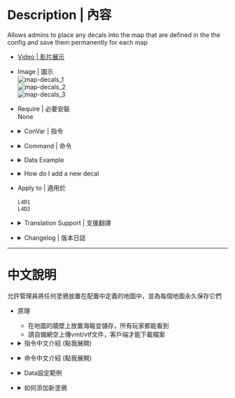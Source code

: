 # Description | 內容
Allows admins to place any decals into the map that are defined in the the config and save them permanently for each map

* [Video | 影片展示](https://youtu.be/VGWEMl-6IgQ)

* Image | 圖示
	<br/>![map-decals_1](image/map-decals_1.jpg)
	<br/>![map-decals_2](image/map-decals_2.jpg)
	<br/>![map-decals_3](image/map-decals_3.jpg)

* Require | 必要安裝
<br/>None

* <details><summary>ConVar | 指令</summary>

    * cfg/sourcemod/map-decals.cfg
	```php
	// How far away from the Decals position it will be traced to and check distance to prevent painting a Decal over another
	md_decal_dista "50.0"

	// Turns on/off printing out of decal positions
	md_decal_printpos "1"

	// Path to the spray sound used by map-decals plugin
	md_decal_spraysound "player/sprayer.wav"

	// what kind of way to download decals? [0 - all at once, 1 - depend on Map specific configs]
	md_download_style "1"
	```
</details>

* <details><summary>Command | 命令</summary>
    
	* **Paints a decal on the wall you are currently aiming at (Adm required: Custom3)**
	```php
	sm_paintdecal <decalname | decal_id>
	```

	* **Currently not implemented, change map to reload the decals from the config file. (Adm required: Root)**
	```php
	sm_removedecal <aim | all | id | name | last>
	```

	* **Saves the decal position to the map specific config file. (Adm required: Root)**
	```php
	sm_savedecal <aim | all | id | name | last>
	```

	* **Lists decals (Adm required: Custom3)**
	```php
	sm_listdecal <aim | all | id | last | map | name | saved>
	```

	* **Shows current aim position (Adm required: Custom3)**
	```php
	sm_aimpos
	```

	* **Map Decals Menu for Admins (Adm required: Custom3)**
	```php
	sm_decalmenu
	```
</details>

* <details><summary>Data Example</summary>

	* configs\map-decals\decal.cfg
	```php
	"Decals"
	{
		"decalname" //<-Name whatever you want
		{
			"path"	"decals/TS_SERVER/TS_base" //<--decal file path, relative to the /materials/ folder
		}
	}	
	```
</details>

* <details><summary>How do I add a new decal</summary>

	1. Preparation of vmt/vtf files
		* Tool - [VTFEdit](https://nemstools.github.io/pages/VTFLib-Download.html)
		* Valve Developer Community - [Decals](http://developer.valvesoftware.com/wiki/Decals)
		* file names
			* Ensure no file has space or special characters like "long dash" (–) or so.
		* file size
			* Next, it is recommended every file will not be > 5 MB. in size (to improve download speed).
			* To decrease the size, Compress .vtf to .vtf.bz2 [file archiver 7-Zip Portable](https://portableapps.com/apps/utilities/7-zip_portable)

	2. Preparation the list
		* Download all files(addons and materials).
		* Put them in your game folder
    		* If L4D1, ```Left 4 Dead Dedicated Server\left4dead```
    		* If L4D2, ```Left 4 Dead 2 Dedicated Server\left4dead2```
		* Copy YOUR vtf files to the materials/decals/TS_SERVER directory, at least they should be in materials, otherwise it won't work. Edit your .vmt file with a text editor if neccesary, to change the path to the .vmt file.
		* Add the path of the decal to the main config file "addons\sourcemod\configs\map-decals\decal.cfg". The path has to be put relative to the materials folder, and without the file extension.
		* Prepare your content-server for FastDL, if you don't know what "FastDL" is, please google it

	3. Setup server to work with downloadable content
		* ConVars in your cfg/server.cfg should be:
			* If you are L4D1
			```php
			sm_cvar sv_allowdownload "1"
			sm_cvar sv_downloadurl "http://your-content-server.com/game/left4dead/"
			```
			* If you are L4D2
			```php
			sm_cvar sv_allowdownload "1"
			sm_cvar sv_downloadurl "http://your-content-server.com/game/left4dead2"	
			```

	4. Uploading files to server.
		* Upload "materials" folder to content-server
			* If you are L4D1, ```your-content-server.com/game/left4dead/materials/decals/TS_SERVER/materials/``` 
			* If you are L4D2, ```your-content-server.com/game/left4dead2/materials/decals/TS_SERVER/materials/```
		* Upload "materials" folder to your game server.
    		* If you are L4D1, ```Left 4 Dead Dedicated Server\left4dead\materials\```
    		* If you are L4D2, ```Left 4 Dead 2 Dedicated Server\left4dead2\materials\```
		* Upload "materials" folder to your client's game folder (for test).
    		* If you are L4D1, ```left 4 dead\left4dead\materials\```
    		* If you are L4D2, ```Left 4 Dead 2\left4dead2\materials\```

	5. Start the server and test
		* Launch your game, Options-> Multiplayer -> CUSTOM SERVER CONTENT -> Allow All
		<br/>![map-decals_0](image/map-decals_0.jpg)
		* Connect to server.
		* Aim at a wall and use !paintdecal <decalname> the name you just type in decal.cfg
		* say !savedecal to save a Decal to the config whilst aiming at it, "!savedecal all" saves all Decals (on current Map), "!savedecal [id]" saves a Decal by id, "!savedecal [last]" saves last painted Decal, "!savedecal [name]" saves all Decals by decalname (on current Map)
		* The decals will be saved to configs\map-decals\maps\XXXXXX.cfg (XXXXXX is map name)
		* Restart map to see if the Decal is already on the wall
</details>

* Apply to | 適用於
	```
	L4D1
	L4D2
	```

* <details><summary>Translation Support | 支援翻譯</summary>

	```
	English
	繁體中文
	简体中文
	Russian
	German
	```
</details>

* <details><summary>Changelog | 版本日誌</summary>

    * 1.4 (2022-07-28)
	    * add new convar.
	    * player only downloads decals depending on Map specific configs
	    * fix translation error
	    * fix file error
    * v1.1
	    * [original plugin by berni](https://forums.alliedmods.net/showthread.php?t=69502)
</details>

- - - -
# 中文說明
允許管理員將任何塗鴉放置在配置中定義的地圖中，並為每個地圖永久保存它們

* 原理
    * 在地圖的牆壁上放置海報並儲存，所有玩家都能看到
	* 請自備網空上傳vmt/vtf文件，客戶端才能下載檔案

* <details><summary>指令中文介紹 (點我展開)</summary>

	* cfg/sourcemod/map-decals.cfg
		```php
		// 塗鴉位置能被追蹤多遠，並檢查距離以防止在另一個塗鴉上繪製一個塗鴉
		md_decal_dista "50.0"

		// 打印塗鴉位置
		md_decal_printpos "1"

		// map-decals 當使用塗鴉時的聲音來源路徑
		md_decal_spraysound "player/sprayer.wav"

		// 什麼樣的方式來下載塗鴉？[0 - 一次全部，1 - 取決於地圖特定的配置]
		md_download_style "1"
		```
</details>

* <details><summary>命令中文介紹 (點我展開)</summary>

	* **在您當前瞄準的牆上繪製塗鴉需要管理員權限 (權限：Custom3)**
		```php
		sm_paintdecal <decalname | decal_id>
		```

	* **目前尚不完整，更換地圖以從配置文件重新加載塗鴉。 (Adm required: Root)**
	```php
	sm_removedecal <aim | all | id | name | last>
	```

	* **將塗鴉位置保存到地圖特定的配置文件中。 (Adm required: Root)**
	```php
	sm_savedecal <aim | all | id | name | last>
	```

	* **列出塗鴉位置 (Adm required: Custom3)**
	```php
	sm_listdecal <aim | all | id | last | map | name | saved>
	```

	* **顯示當前位置 (Adm required: Custom3)**
	```php
	sm_aimpos
	```

	* **管理員的地圖塗鴉菜單 (Adm required: Custom3)**
	```php
	sm_decalmenu
	```
</details>

* <details><summary>Data設定範例</summary>

	* configs\map-decals\decal.cfg
	```php
	"Decals"
	{
		"decalname" //<-為這個塗鴉命名，可隨便取，不要中文
		{
			"path"	"decals/TS_SERVER/TS_base" //<-圖片路徑，路徑必須相對於"materials"資料夾，不需要寫上副檔名，不要中文
		}
	}	
	```
</details>

* <details><summary>如何添加新塗鴉</summary>

	1. 準備vmt/vtf文件
		* 工具 - [VTFEdit](https://nemstools.github.io/pages/VTFLib-Download.html)
		* Valve 開發者社區 - [塗鴉](http://developer.valvesoftware.com/wiki/Decals)
		* 文件名
			* 確保沒有文件有空格或特殊字符，如"長破折號"(–) 等。
			* 不能有中文
			
		* 文件大小
			* 接下來，建議每個文件不要> 5 MB。大小（以提高下載速度）。
			* 要減小大小，將 .vtf 壓縮為 .vtf.bz2 [文件歸檔程序 7-Zip Portable](https://portableapps.com/apps/utilities/7-zip_portable)
		
	2. 準備清單
		* 下載所有文件（插件和材料）。
		* 將它們放在遊戲伺服器資料夾中
    		* 如果你是 L4D1，```Left 4 Dead Dedicated Server\left4dead```
    		* 如果你是 L4D2，```Left 4 Dead 2 Dedicated Server\left4dead2```
		* 將你的vtf文件複製到materials/decals/TS_SERVER目錄下，至少應該在materials裡面，否則不行。如果需要，請使用文本編輯器編輯 .vmt 文件，以更改 .vmt 文件的路徑。
		* 將塗鴉的路徑添加到主配置文件"addons\sourcemod\configs\map-decals\decal.cfg"。路徑必須相對於materials資料夾，不需要寫上副檔名。
		* 準備你的網空並可以支援FastDL, 不知道什麼是FastDL請自行Google
		
	3. 設置伺服器以處理可下載的內容
		* 寫入以下內容到cfg/server.cfg
			* 如果你是 L4D1
				```php
				sm_cvar sv_allowdownload "1"
				sm_cvar sv_downloadurl "http://your-content-server.com/game/left4dead/"
				```
			* 如果你是 L4D2
				```php
				sm_cvar sv_allowdownload "1"
				sm_cvar sv_downloadurl "http://your-content-server.com/game/left4dead2"	
				```
		
	4. 上傳文件到伺服器。
		* 將"materials"資料夾上傳到網空伺服器
			* 如果你是 L4D1，```your-content-server.com/game/left4dead/materials/```
			* 如果你是 L4D2，```your-content-server.com/game/left4dead2/materials/```
		* 將"materials"資料夾複製到您的遊戲伺服器資料夾。
    		* 如果你是 L4D1，```Left 4 Dead Dedicated Server\left4dead\materials\```
    		* 如果你是 L4D2，```Left 4 Dead 2 Dedicated Server\left4dead2\materials\```
		* 將"materials"資料夾上傳到您的遊戲資料夾（用於測試）。
    		* 如果你是 L4D1，```left 4 dead\left4dead\materials\```
    		* 如果你是 L4D2，```Left 4 Dead 2\left4dead2\materials\```

	5. 啟動伺服器並測試
		* 打開你的遊戲，選項->多人連線->自訂伺服器內容->全部允許
		<br/>![zho/map-decals_0](image/zho/map-decals_0.jpg)
		* 連線到伺服器
		* 瞄準牆壁並使用 !paintdecal <decalname> 打上你剛才在decal.cfg文件裡取的命名
		* 現在您可以使用 !savedecal 將瞄準的現存塗鴉保存到配置中
		* 保存配置位於 configs\map-decals\maps\XXXXXX.cfg (XXXXXX 是地圖名)
		* 重啟地圖，查看塗鴉是否已經在牆壁上
</details>